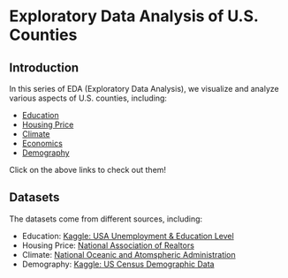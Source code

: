 # Exploratory Data Analysis of U.S. Counties

## Introduction

In this series of EDA (Exploratory Data Analysis), we visualize and analyze various aspects of U.S. counties, including:

- [Education](./eda/EDA%20on%20Education%20per%20County.ipynb)
- [Housing Price](./eda/EDA%20on%20Housing%20Prices%20per%20county.ipynb)
- [Climate](./eda/climate.ipynb)
- [Economics](./eda/economic_data_eda.ipynb)
- [Demography](./eda/eda_demography.ipynb)

Click on the above links to check out them!

## Datasets

The datasets come from different sources, including:

- Education: [Kaggle: USA Unemployment & Education Level](https://www.kaggle.com/valbauman/student-engagement-online-learning-supplement?select=education.csv)
- Housing Price: [National Association of Realtors](https://www.nar.realtor/research-and-statistics/housing-statistics/county-median-home-prices-and-monthly-mortgage-payment)
- Climate: [National Oceanic and Atomspheric Administration](https://www.ncdc.noaa.gov/cag/county/mapping/110/pcp/202001/12/value)
- Demography: [Kaggle: US Census Demographic Data](https://www.kaggle.com/muonneutrino/us-census-demographic-data)

